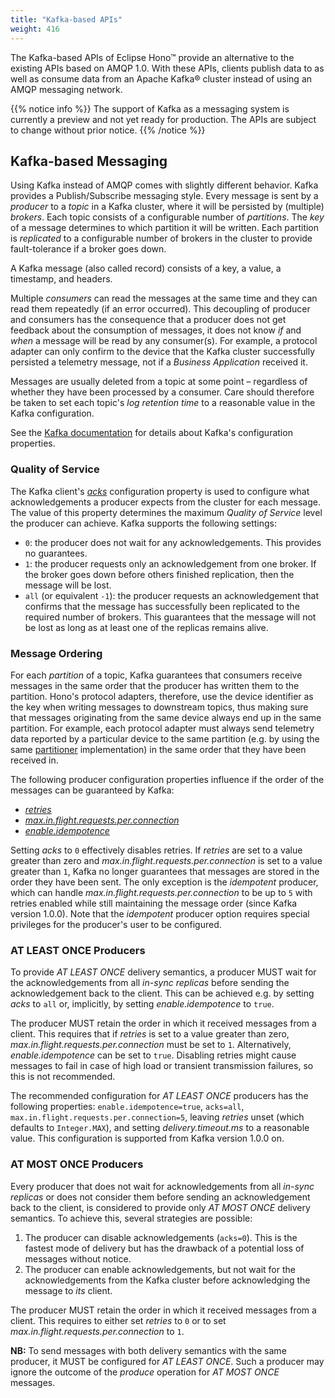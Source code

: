 ```yaml
---
title: "Kafka-based APIs"
weight: 416
---
```


The Kafka-based APIs of Eclipse Hono&trade; provide an alternative to the existing APIs based on AMQP 1.0.
With these APIs, clients publish data to as well as consume data from an Apache Kafka&reg; cluster instead of using an AMQP messaging network.

<!--more-->

{{% notice info %}}
The support of Kafka as a messaging system is currently a preview and not yet ready for production. The APIs are subject to change without prior notice. 
{{% /notice %}}


## Kafka-based Messaging

Using Kafka instead of AMQP comes with slightly different behavior. Kafka provides a Publish/Subscribe messaging style.
Every message is sent by a *producer* to a *topic* in a Kafka cluster, where it will be persisted by (multiple) *brokers*.
Each topic consists of a configurable number of *partitions*. The *key* of a message determines to which partition it will be written.
Each partition is *replicated* to a configurable number of brokers in the cluster to provide fault-tolerance if a broker goes down.

A Kafka message (also called record) consists of a key, a value, a timestamp, and headers.

Multiple *consumers* can read the messages at the same time and they can read them repeatedly (if an error occurred).
This decoupling of producer and consumers has the consequence that a producer does not get feedback about the consumption of messages, 
it does not know *if* and *when* a message will be read by any consumer(s).
For example, a protocol adapter can only confirm to the device that the Kafka cluster successfully persisted a telemetry message, 
not if a *Business Application* received it.

Messages are usually deleted from a topic at some point &ndash; regardless of whether they have been processed by a consumer. 
Care should therefore be taken to set each topic's *log retention time* to a reasonable value in the Kafka configuration.

See the [Kafka documentation](https://kafka.apache.org/documentation/#configuration) for details about Kafka's configuration properties. 

### Quality of Service

The Kafka client's [*acks*](https://kafka.apache.org/documentation/#acks) configuration property is used to
configure what acknowledgements a producer expects from the cluster for each message.
The value of this property determines the maximum *Quality of Service* level the producer can achieve.
Kafka supports the following settings:

* `0`: the producer does not wait for any acknowledgements. This provides no guarantees.
* `1`: the producer requests only an acknowledgement from one broker. If the broker goes down before others finished 
  replication, then the message will be lost.
* `all` (or equivalent `-1`): the producer requests an acknowledgement that confirms that the message has successfully 
  been replicated to the required number of brokers. This guarantees that the message will not be lost as long as 
  at least one of the replicas remains alive.


### Message Ordering

For each *partition* of a topic, Kafka guarantees that consumers receive messages in the same order that the producer 
has written them to the partition. Hono's protocol adapters, therefore, use the device identifier as the key when 
writing messages to downstream topics, thus making sure that messages originating from the same device always end up 
in the same partition.
For example, each protocol adapter must always send telemetry data reported by a particular device to the same partition 
(e.g. by using the same [partitioner](https://kafka.apache.org/documentation/#partitioner.class) implementation) 
in the same order that they have been received in.

The following producer configuration properties influence if the order of the messages can be guaranteed by Kafka:

* [*retries*](https://kafka.apache.org/documentation/#retries)
* [*max.in.flight.requests.per.connection*](https://kafka.apache.org/documentation/#max.in.flight.requests.per.connection)
* [*enable.idempotence*](https://kafka.apache.org/documentation/#enable.idempotence)

Setting *acks* to `0` effectively disables retries. If *retries* are set to a value greater than zero and 
*max.in.flight.requests.per.connection* is set to a value greater than `1`, Kafka no longer guarantees that messages 
are stored in the order they have been sent. 
The only exception is the *idempotent* producer, which can handle *max.in.flight.requests.per.connection* to be up to `5` 
with retries enabled while still maintaining the message order (since Kafka version 1.0.0).
Note that the *idempotent* producer option requires special privileges for the producer's user to be configured.


### AT LEAST ONCE Producers

To provide *AT LEAST ONCE* delivery semantics, a producer MUST wait for the acknowledgements from all *in-sync replicas* 
before sending the acknowledgement back to the client.
This can be achieved e.g. by setting *acks* to `all` or, implicitly, by setting *enable.idempotence* to `true`.

The producer MUST retain the order in which it received messages from a client. 
This requires that if *retries* is set to a value greater than zero, *max.in.flight.requests.per.connection* must be set to `1`.
Alternatively, *enable.idempotence* can be set to `true`. 
Disabling retries might cause messages to fail in case of high load or transient transmission failures, so this is not recommended.

The recommended configuration for *AT LEAST ONCE* producers has the following properties:
`enable.idempotence=true`, `acks=all`, `max.in.flight.requests.per.connection=5`, leaving *retries* unset (which defaults to `Integer.MAX`), 
and setting *delivery.timeout.ms* to a reasonable value. This configuration is supported from Kafka version 1.0.0 on. 


### AT MOST ONCE Producers

Every producer that does not wait for acknowledgements from all *in-sync replicas* or does not consider them before sending
an acknowledgement back to the client, is considered to provide only *AT MOST ONCE* delivery semantics.
To achieve this, several strategies are possible:

1. The producer can disable acknowledgements (`acks=0`). This is the fastest mode of delivery but has the drawback of a potential loss of messages without notice.
1. The producer can enable acknowledgements, but not wait for the acknowledgements from the Kafka cluster before acknowledging the message to *its* client.  

The producer MUST retain the order in which it received messages from a client. 
This requires to either set *retries* to `0` or to set *max.in.flight.requests.per.connection* to `1`.

**NB:** To send messages with both delivery semantics with the same producer, it MUST be configured for *AT LEAST ONCE*. 
Such a producer may ignore the outcome of the *produce* operation for *AT MOST ONCE* messages.
